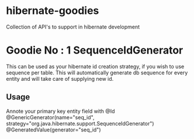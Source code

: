 hibernate-goodies
=================

Collection of API's to support in hibernate development

Goodie No : 1 SequenceIdGenerator
=================================

This can be used as your hibernate id creation strategy, if you wish to use sequence per table. This will automatically generate db sequence for every entity and will take care of supplying new id.

Usage
-----
 Annote your primary key entity field with
  @Id
	@GenericGenerator(name="seq_id", strategy="org.java.hibernate.support.SequenceIdGenerator")
	@GeneratedValue(generator="seq_id")
	
